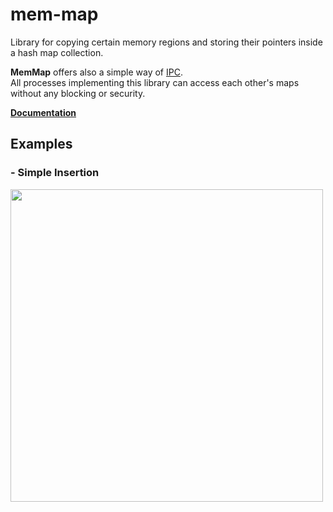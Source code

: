 # mem-map
Library for copying certain memory regions and storing their pointers inside a hash map collection.

**MemMap** offers also a simple way of [IPC](https://en.wikipedia.org/wiki/Inter-process_communication). <br>
All processes implementing this library can access each other's maps without any blocking or security.

**[Documentation](https://vulcolibs.github.io/doc/mem_map)**


## Examples

### - Simple Insertion
<a href="https://github.com/VulcoLibs/mem-map/examples/simple-insertion">
    <img src="https://i.imgur.com/0MDlOtm.gif" width=500>
</a>
